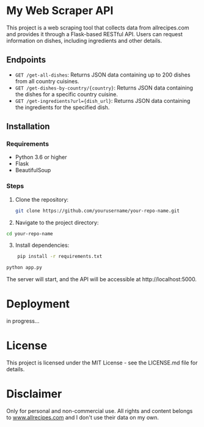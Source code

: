 # My Web Scraper API

This project is a web scraping tool that collects data from allrecipes.com and provides it through a Flask-based RESTful API. Users can request information on dishes, including ingredients and other details.

## Endpoints

- `GET /get-all-dishes`: Returns JSON data containing up to 200 dishes from all country cuisines.
- `GET /get-dishes-by-country/{country}`: Returns JSON data containing the dishes for a specific country cuisine.
- `GET /get-ingredients?url={dish_url}`: Returns JSON data containing the ingredients for the specified dish.

## Installation

### Requirements

- Python 3.6 or higher
- Flask
- BeautifulSoup

### Steps

1. Clone the repository:

   ```bash
   git clone https://github.com/yourusername/your-repo-name.git
   ```

2. Navigate to the project directory:

```bash
cd your-repo-name
```

3. Install dependencies:

```bash
    pip install -r requirements.txt
```

```bash
python app.py
```

The server will start, and the API will be accessible at http://localhost:5000.

# Deployment

in progress...

# License

This project is licensed under the MIT License - see the LICENSE.md file for details.

# Disclaimer

Only for personal and non-commercial use. All rights and content belongs to www.allrecipes.com and I don't use their data on my own.
